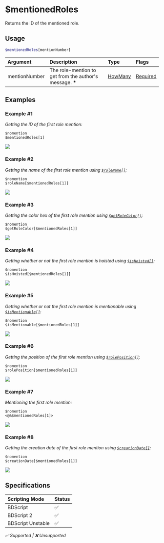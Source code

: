 # $mentionedRoles
Returns the ID of the mentioned role.

## Usage
```php
$mentionedRoles[mentionNumber]
```

| Argument | Description | Type | Flags |
| :---- | :---- | :---- | :---- |
| mentionNumber | The role-mention to get from the author's message. **\*** | [HowMany](/src/resources/arguments/types.md#howmany) | [Required](/src/resources/arguments/flags.md#required)

## Examples
### Example #1
*Getting the ID of the first role mention:*
```
$nomention
$mentionedRoles[1]
```
![](https://user-images.githubusercontent.com/69215413/126917307-96384c6f-ccfe-4117-927d-40ad87b5bf8f.png)

### Example #2
*Getting the name of the first role mention using [`$roleName[]`](./roleName.md):*
```
$nomention
$roleName[$mentionedRoles[1]]
```
![](https://user-images.githubusercontent.com/69215413/147864200-e1bd9fd5-b772-4269-8bb1-5c99b06e5800.png)

### Example #3
*Getting the color hex of the first role mention using [`$getRoleColor[]`](./getRoleColor.md):*
```
$nomention
$getRoleColor[$mentionedRoles[1]]
```
![](https://user-images.githubusercontent.com/69215413/147864217-53e11ed2-487c-461a-ab57-86b2f4884d33.png)

### Example #4
*Getting whether or not the first role mention is hoisted using [`$isHoisted[]`](./isHoisted.md):*
```
$nomention
$isHoisted[$mentionedRoles[1]]
```
![](https://user-images.githubusercontent.com/69215413/147864231-194950a0-1a74-41d3-89ab-90fd736d43b7.png)

### Example #5
*Getting whether or not the first role mention is mentionable using [`$isMentionable[]`](./isMentionable.md):*
```
$nomention
$isMentionable[$mentionedRoles[1]]
```
![](https://user-images.githubusercontent.com/69215413/147864250-b0817191-3ca7-4474-8fab-6afbe8f37327.png)

### Example #6
*Getting the position of the first role mention using [`$rolePosition[]`](./rolePosition.md):*
```
$nomention
$rolePosition[$mentionedRoles[1]]
```
![](https://user-images.githubusercontent.com/69215413/147864262-43b02b60-335d-4fa8-826d-5aa5ae2da021.png)

### Example #7
*Mentioning the first role mention:*
```
$nomention
<@&$mentionedRoles[1]>
```
![](https://user-images.githubusercontent.com/69215413/147864280-48416810-e7d5-4257-8cdd-3be5addb90af.png)

### Example #8
*Getting the creation date of the first role mention using [`$creationDate[]`](./creationDate.md):*
```
$nomention
$creationDate[$mentionedRoles[1]]
```
![](https://user-images.githubusercontent.com/69215413/147864309-6325caf2-627b-4e0f-bbdb-1f94ee94600e.png)

## Specifications
| Scripting Mode | Status
| :---- | :---- |
| BDScript | ✅ |
| BDScript 2 | ✅ |
| BDScript Unstable | ✅ |

*✅ Supported | ❌ Unsupported*
